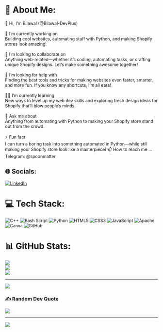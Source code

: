 # 💫 About Me:

👋 Hi, I’m Bilawal (@Bilawal-DevPlus)<br><br>💪 I’m currently working on<br>Building cool websites, automating stuff with Python, and making Shopify stores look amazing!<br><br>🤼 I’m looking to collaborate on<br>Anything web-related—whether it’s coding, automating tasks, or crafting unique Shopify designs. Let’s make something awesome together!<br><br>🤝 I’m looking for help with<br>Finding the best tools and tricks for making websites even faster, smarter, and more fun. If you know any shortcuts, I’m all ears!<br><br>🚴‍♀️ I’m currently learning<br>New ways to level up my web dev skills and exploring fresh design ideas for Shopify that’ll blow people’s minds.<br><br>💬 Ask me about<br>Anything from automating with Python to making your Shopify store stand out from the crowd.<br><br>⚡ Fun fact<br>I can turn a boring task into something automated in Python—while still making your Shopify store look like a masterpiece!
📫 How to reach me ...
Telegram: @spoonmatter

## 🌐 Socials:
[![LinkedIn](https://img.shields.io/badge/LinkedIn-%230077B5.svg?logo=linkedin&logoColor=white)](https://linkedin.com/in/bilawal-xd) 

# 💻 Tech Stack:
![C++](https://img.shields.io/badge/c++-%2300599C.svg?style=for-the-badge&logo=c%2B%2B&logoColor=white) ![Bash Script](https://img.shields.io/badge/bash_script-%23121011.svg?style=for-the-badge&logo=gnu-bash&logoColor=white) ![Python](https://img.shields.io/badge/python-3670A0?style=for-the-badge&logo=python&logoColor=ffdd54) ![HTML5](https://img.shields.io/badge/html5-%23E34F26.svg?style=for-the-badge&logo=html5&logoColor=white) ![CSS3](https://img.shields.io/badge/css3-%231572B6.svg?style=for-the-badge&logo=css3&logoColor=white) ![JavaScript](https://img.shields.io/badge/javascript-%23323330.svg?style=for-the-badge&logo=javascript&logoColor=%23F7DF1E) ![Apache](https://img.shields.io/badge/apache-%23D42029.svg?style=for-the-badge&logo=apache&logoColor=white) ![Canva](https://img.shields.io/badge/Canva-%2300C4CC.svg?style=for-the-badge&logo=Canva&logoColor=white) ![GitHub](https://img.shields.io/badge/github-%23121011.svg?style=for-the-badge&logo=github&logoColor=white)
# 📊 GitHub Stats:
![](https://github-readme-stats.vercel.app/api?username=Bilawal-DevPlus&theme=dark&hide_border=false&include_all_commits=true&count_private=false)<br/>
![](https://github-readme-streak-stats.herokuapp.com/?user=Bilawal-DevPlus&theme=dark&hide_border=false)<br/>
![](https://github-readme-stats.vercel.app/api/top-langs/?username=Bilawal-DevPlus&theme=dark&hide_border=false&include_all_commits=true&count_private=false&layout=compact)

---
[![](https://visitcount.itsvg.in/api?id=Bilawal-DevPlus&icon=0&color=0)](https://visitcount.itsvg.in)


### ✍️ Random Dev Quote
![](https://quotes-github-readme.vercel.app/api?type=horizontal&theme=tokyonight)

---
[![](https://visitcount.itsvg.in/api?id=Bilawal-DevPlus&icon=2&color=0)](https://visitcount.itsvg.in)

<!-- - 👋 Hi, I’m @Bilawal-DevPlus
- 👀 I’m interested in ...
- 🌱 I’m currently learning ...
- 💞️ I’m looking to collaborate on ...
- 📫 How to reach me ...
- 😄 Pronouns: ...
- ⚡ Fun fact: ...

Bilawal-DevPlus/Bilawal-DevPlus is a ✨ special ✨ repository because its `README.md` (this file) appears on your GitHub profile.
You can click the Preview link to take a look at your changes.
--->
